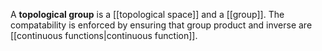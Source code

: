 A **topological group** is a [[topological space]] and a [[group]]. The compatability is enforced by ensuring that group product and inverse are [[continuous functions|continuous function]].